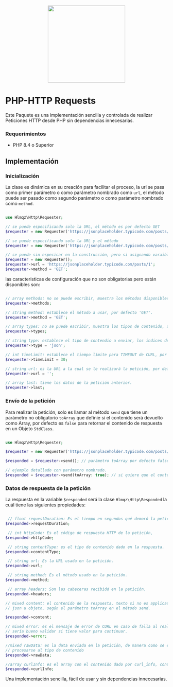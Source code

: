 <h1 align="center">
	<a href="https://hlmqz.github.io/map-grid-density-demo/">
		<img height="240" src="https://github.com/hlmqz/php-http/blob/master/img/php-84-http-requests.png"/>
	</a>
</h1>

# PHP-HTTP Requests

Este Paquete es una implementación sencilla y controlada de realizar Peticiones HTTP
desde PHP sin dependencias innecesarias.

### Requerimientos

- PHP 8.4 o Superior

## Implementación

### Inicialización

La clase es dinámica en su creación para facilitar el proceso,
la url se pasa como primer parámetro o como parámetro nombrado como `url`,
el método puede ser pasado como segundo parámetro o como parámetro nombrado como `method`.


```php

use Hlmqz\Http\Requester;

// se puede especificando solo la URL, el método es por defecto GET
$requester = new Requester('https://jsonplaceholder.typicode.com/posts/1');

// se puede especificando solo la URL y el método
$requester = new Requester('https://jsonplaceholder.typicode.com/posts/1', 'GET');

// se puede sin especicar en la construcción, pero si asignando varaibles url y method
$requester = new Requester();
$requester->url = 'https://jsonplaceholder.typicode.com/posts/1';
$requester->method = 'GET';

```

las caracteristicas de configuración que no son obligatorias pero están disponibles son:


```php

// array methods: no se puede escribir, muestra los métodos disponibles.
$requester->methods;

// string method: establece el método a usar, por defecto 'GET'.
$requester->method = 'GET';

// array types: no se puede escribir, muestra los tipos de contenido, un array.
$requester->types;

// string type: establece el tipo de contendio a enviar, los indices de types son los válidos, por defecto 'json'.
$requester->type = 'json';

// int timeLimit: establece el tiempo límite para TIMEOUT de CURL, por defecto 30.
$requester->timeLimit = 30;

// string url: es la URL a la cual se le realizará la petición, por defecto es vacio.
$requester->url = '';

// array last: tiene los datos de la petición anterior.
$requester->last;

```

### Envío de la petición

Para realizar la petición, solo es llamar al método `send` que tiene un parámetro no obligatorio `toArray`
que definie si el contenido será devuelto como Array, por defecto es `false` para retornar el contenido de
respuesta en un Objeto `StdClass`.


```php

use Hlmqz\Http\Requester;

$requester = new Requester('https://jsonplaceholder.typicode.com/posts/1');

$responded = $requester->send(); // parámetro toArray por defecto false.

// ejemplo detallado con parámetro nombrado.
$responded = $requester->send(toArray: true); // si quiere que el contenido de la respuesta sea un array.

```

### Datos de respuesta de la petición

La respuesta en la variable `$responded` será la clase `Hlmqz\Http\Responded` la cuál tiene las
siguientes propiedades:

```php

 // float requestDuration: Es el tiempo en segundos qué demoró la petición.
$responded->requestDuration;

 // int httpCode: Es el código de respuesta HTTP de la petición,
$responded->httpCode;

 // string contentType: es el tipo de contenido dado en la respuesta.
$responded->contentType;

 // string url: Es la URL usada en la petición.
$responded->url;

 // string method: Es el método usado en la petición.
$responded->method;

 // array headers: Son las cabeceras recibidd en la petición.
$responded->headers;

// mixed content: el contenido de la respuesta, texto si no es application/json
// json u objeto, según el parámetro toArray en el método send.

$responded->content;

// mixed error: es el mensaje de error de CURL en caso de falla al realizar la petición
// sería bueno validar si tiene valor para continuar.
$responded->error;

//mixed rawData: es la data enviada en la petición, de manera como se esptableció antes de
// procesarse al tipo de contenido
$responded->rawData;

//array curlInfo: es el array con el contenido dado por curl_info, contiene detalles de la peticó¡ión realizada.
$responded->curlInfo;

```

Una implementación sencilla, fácil de usar y sin dependencias innecesarias.

